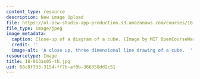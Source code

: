 ```yaml
---
content_type: resource
description: New image Upload
file: https://ol-ocw-studio-app-production.s3.amazonaws.com/courses/18-013a-calculus-with-applications-spring-2005/68c8f7333154ff7baf0b366358dd2c51_18-013as05-th.jpg
file_type: image/jpeg
image_metadata:
  caption: Close-up of a diagram of a cube. (Image by MIT OpenCourseWare.)
  credit: ''
  image-alt: 'A close up, three dimensional line drawing of a cube.  '
resourcetype: Image
title: 18-013as05-th.jpg
uid: 68c8f733-3154-ff7b-af0b-366358dd2c51
---
```

